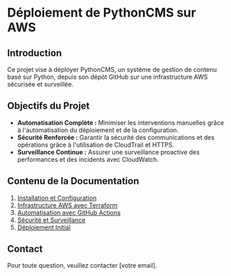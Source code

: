 # Déploiement de PythonCMS sur AWS

## Introduction
Ce projet vise à déployer PythonCMS, un système de gestion de contenu basé sur Python, depuis son dépôt GitHub sur une infrastructure AWS sécurisée et surveillée.

## Objectifs du Projet
- **Automatisation Complète :** Minimiser les interventions manuelles grâce à l'automatisation du déploiement et de la configuration.
- **Sécurité Renforcée :** Garantir la sécurité des communications et des opérations grâce à l'utilisation de CloudTrail et HTTPS.
- **Surveillance Continue :** Assurer une surveillance proactive des performances et des incidents avec CloudWatch.

## Contenu de la Documentation
1. [Installation et Configuration](docs/installation_et_configuration.md)
2. [Infrastructure AWS avec Terraform](docs/infrastructure_aws_terraform.md)
3. [Automatisation avec GitHub Actions](docs/automatisation_github_actions.md)
4. [Sécurité et Surveillance](docs/securite_et_surveillance.md)
5. [Déploiement Initial](docs/deploiement_initial.md)

## Contact
Pour toute question, veuillez contacter [votre email].
